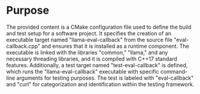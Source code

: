 # Purpose
The provided content is a CMake configuration file used to define the build and test setup for a software project. It specifies the creation of an executable target named "llama-eval-callback" from the source file "eval-callback.cpp" and ensures that it is installed as a runtime component. The executable is linked with the libraries "common," "llama," and any necessary threading libraries, and it is compiled with C++17 standard features. Additionally, a test target named "test-eval-callback" is defined, which runs the "llama-eval-callback" executable with specific command-line arguments for testing purposes. The test is labeled with "eval-callback" and "curl" for categorization and identification within the testing framework.
